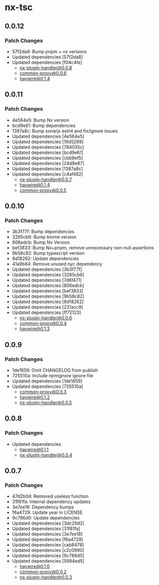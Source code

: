 # nx-tsc

## 0.0.12

### Patch Changes

- 57f2da8: Bump pnpm + nx versions
- Updated dependencies [57f2da8]
- Updated dependencies [f04c4fe]
  - nx-plugin-handler@0.0.8
  - common-proxy@0.0.6
  - haywire@0.1.4

## 0.0.11

### Patch Changes

- 4e564e5: Bump Nx version
- bcd9e61: Bump dependencies
- 1387a8c: Bump sonarjs eslint and fix/ignore issues
- Updated dependencies [4e564e5]
- Updated dependencies [19d5289]
- Updated dependencies [784035c]
- Updated dependencies [bcd9e61]
- Updated dependencies [cbb9ef5]
- Updated dependencies [24d8e87]
- Updated dependencies [1387a8c]
- Updated dependencies [c4af482]
  - nx-plugin-handler@0.0.7
  - haywire@0.1.4
  - common-proxy@0.0.5

## 0.0.10

### Patch Changes

- 3b3f77f: Bump dependencies
- 3285cb6: Bump biome version
- 806edcb: Bump Nx Version
- bef3833: Bump Nx+pnpm, remove unnecessary non-null assertions
- 9b58c82: Bump typescript version
- 8d18262: Update dependencies
- 41a9b84: Remove unused nyc dependency
- Updated dependencies [3b3f77f]
- Updated dependencies [3285cb6]
- Updated dependencies [7d6f471]
- Updated dependencies [806edcb]
- Updated dependencies [bef3833]
- Updated dependencies [9b58c82]
- Updated dependencies [8d18262]
- Updated dependencies [231acc9]
- Updated dependencies [ff72123]
  - nx-plugin-handler@0.0.6
  - common-proxy@0.0.4
  - haywire@0.1.3

## 0.0.9

### Patch Changes

- 1de1659: Omit CHANGELOG from publish
- 725510a: Include npmignore ignore file
- Updated dependencies [1de1659]
- Updated dependencies [725510a]
  - common-proxy@0.0.3
  - haywire@0.1.2
  - nx-plugin-handler@0.0.5

## 0.0.8

### Patch Changes

- Updated dependencies
  - haywire@0.1.1
  - nx-plugin-handler@0.0.4

## 0.0.7

### Patch Changes

- 47d2b0d: Removed useless function
- 31f81fa: Internal dependency updates
- 3e7ee18: Dependency bumps
- f6a4729: Update year in LICENSE
- 9c786d0: Update dependencies
- Updated dependencies [3dc29d2]
- Updated dependencies [31f81fa]
- Updated dependencies [3e7ee18]
- Updated dependencies [f6a4729]
- Updated dependencies [cab8478]
- Updated dependencies [c2c0990]
- Updated dependencies [9c786d0]
- Updated dependencies [5984ed5]
  - haywire@0.1.0
  - common-proxy@0.0.2
  - nx-plugin-handler@0.0.3
